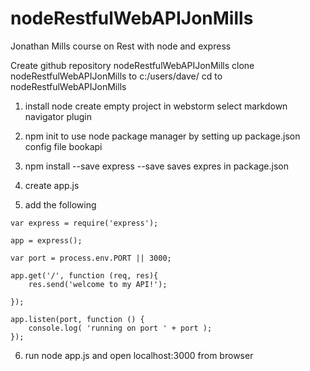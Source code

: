 # nodeRestfulWebAPIJonMills
Jonathan Mills course on Rest with node and express

Create github repository nodeRestfulWebAPIJonMills
clone nodeRestfulWebAPIJonMills to c:/users/dave/
cd to nodeRestfulWebAPIJonMills

1. install node
   create empty project in webstorm
   select markdown navigator plugin

2. npm init
   to use node package manager
   by setting up package.json config file
   bookapi

3. npm install --save express
   --save saves expres in package.json

4. create app.js

5. add the following
```
var express = require('express');

app = express();

var port = process.env.PORT || 3000;

app.get('/', function (req, res){
    res.send('welcome to my API!');

});

app.listen(port, function () {
    console.log( 'running on port ' + port );
});
```
6. run node app.js and open localhost:3000 from browser
